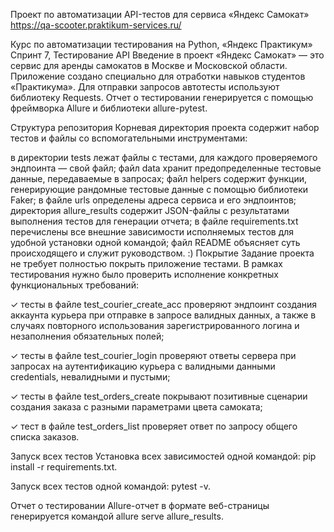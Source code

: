 Проект по автоматизации API-тестов для сервиса «Яндекс Самокат»
https://qa-scooter.praktikum-services.ru/

Курс по автоматизации тестирования на Python, «Яндекс Практикум»
Спринт 7, Тестирование API
Введение в проект
«Яндекс Самокат» — это сервис для аренды самокатов в Москве и Московской области. Приложение создано специально для отработки навыков студентов «Практикума». Для отправки запросов автотесты используют библиотеку Requests. Отчет о тестировании генерируется с помощью фреймворка Allure и библиотеки allure-pytest.

Структура репозитория
Корневая директория проекта содержит набор тестов и файлы со вспомогательными инструментами:

в директории tests лежат файлы с тестами, для каждого проверяемого эндпоинта — свой файл;
файл data хранит предопределенные тестовые данные, передаваемые в запросах;
файл helpers содержит функции, генерирующие рандомные тестовые данные с помощью библиотеки Faker;
в файле urls определены адреса сервиса и его эндпоинтов;
директория allure_results содержит JSON-файлы с результатами выполнения тестов для генерации отчета;
в файле requirements.txt перечислены все внешние зависимости исполняемых тестов для удобной установки одной командой;
файл README объясняет суть происходящего и служит руководством. :)
Покрытие
Задание проекта не требует полностью покрыть приложение тестами. В рамках тестирования нужно было проверить исполнение конкретных функциональных требований:

✓ тесты в файле test_courier_create_acc проверяют эндпоинт создания аккаунта курьера при отправке в запросе валидных данных, а также в случаях повторного использования зарегистрированного логина и незаполнения обязательных полей;

✓ тесты в файле test_courier_login проверяют ответы сервера при запросах на аутентификацию курьера с валидными данными credentials, невалидными и пустыми;

✓ тесты в файле test_orders_create покрывают позитивные сценарии создания заказа с разными параметрами цвета самоката;

✓ тест в файле test_orders_list проверяет ответ по запросу общего списка заказов.

Запуск всех тестов
Установка всех зависимостей одной командой: pip install -r requirements.txt.

Запуск всех тестов одной командой: pytest -v.

Отчет о тестировании
Allure-отчет в формате веб-страницы генерируется командой allure serve allure_results.
